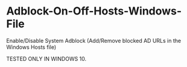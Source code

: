 # Adblock-On-Off-Hosts-Windows-File
Enable/Disable System Adblock (Add/Remove blocked AD URLs in the Windows Hosts file)

TESTED ONLY IN WINDOWS 10.
